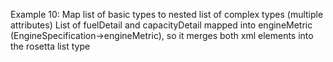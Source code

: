 Example 10:
Map list of basic types to nested list of complex types (multiple attributes)
List of fuelDetail and capacityDetail mapped into engineMetric (EngineSpecification->engineMetric), so it merges both
xml elements into the rosetta list type